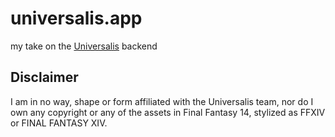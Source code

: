 # universalis.app

my take on the [Universalis](https://universalis.app) backend

## Disclaimer

I am in no way, shape or form affiliated with the Universalis team, nor do I own any copyright or any of the assets in Final Fantasy 14, stylized as FFXIV or FINAL FANTASY XIV.
